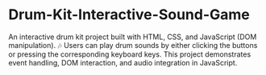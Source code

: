 # Drum-Kit-Interactive-Sound-Game
An interactive drum kit project built with HTML, CSS, and JavaScript (DOM manipulation). 🎶 Users can play drum sounds by either clicking the buttons or pressing the corresponding keyboard keys. This project demonstrates event handling, DOM interaction, and audio integration in JavaScript.
